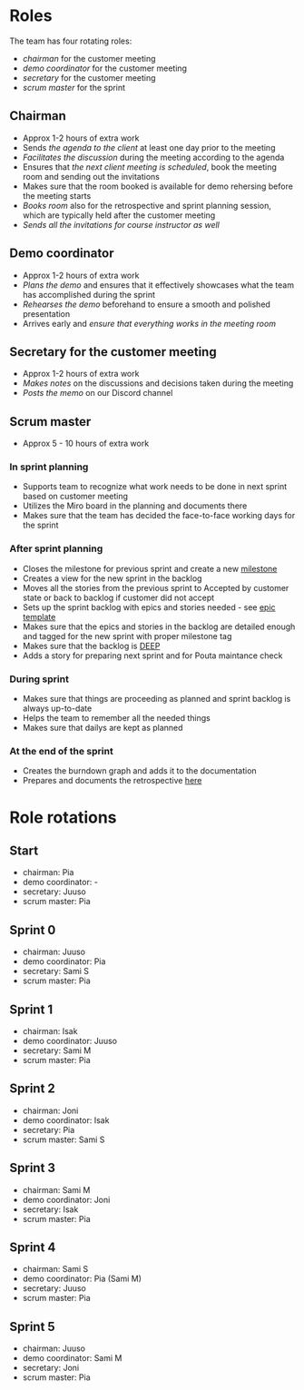 # Roles

The team has four rotating roles:

- *chairman* for the customer meeting
- *demo coordinator* for the customer meeting
- *secretary* for the customer meeting
- *scrum master* for the sprint

## Chairman

- Approx 1-2 hours of extra work
- Sends *the agenda to the client* at least one day prior to the meeting
- *Facilitates the discussion* during the meeting according to the agenda
- Ensures that *the next client meeting is scheduled*, book the meeting room and sending out the invitations
- Makes sure that the room booked is available for demo rehersing before the meeting starts
- *Books room* also for the retrospective and sprint planning session, which are typically held after the customer meeting
- *Sends all the invitations for course instructor as well*

## Demo coordinator

- Approx 1-2 hours of extra work
- *Plans the demo* and ensures that it effectively showcases what the team has accomplished during the sprint
- *Rehearses the demo* beforehand to ensure a smooth and polished presentation 
- Arrives early and *ensure that everything works in the meeting room*

## Secretary for the customer meeting

- Approx 1-2 hours of extra work
- *Makes notes* on the discussions and decisions taken during the meeting 
- *Posts the memo* on our Discord channel

## Scrum master

- Approx 5 - 10 hours of extra work
### In sprint planning

- Supports team to recognize what work needs to be done in next sprint based on customer meeting
- Utilizes the Miro board in the planning and documents there
- Makes sure that the team has decided the face-to-face working days for the sprint

### After sprint planning 

- Closes the milestone for previous sprint and create a new [milestone](https://github.com/HelsinkiUniCollab/WeatherBasedRecommender/milestones)
- Creates a view for the new sprint in the backlog
- Moves all the stories from the previous sprint to Accepted by customer state or back to backlog if customer did not accept
- Sets up the sprint backlog with epics and stories needed - see [epic template](https://github.com/orgs/HelsinkiUniCollab/projects/1/views/4?pane=issue&itemId=29332437)
- Makes sure that the epics and stories in the backlog are detailed enough and tagged for the new sprint with proper milestone tag
- Makes sure that the backlog is [DEEP](https://www.romanpichler.com/blog/make-the-product-backlog-deep/)
- Adds a story for preparing next sprint and for Pouta maintance check

### During sprint

- Makes sure that things are proceeding as planned and sprint backlog is always up-to-date
- Helps the team to remember all the needed things
- Makes sure that dailys are kept as planned

### At the end of the sprint

- Creates the burndown graph and adds it to the documentation
- Prepares and documents the retrospective [here](https://miro.com/app/board/uXjVMHY7v4k=/)
# Role rotations

## Start
- chairman: Pia 
- demo coordinator: -  
- secretary: Juuso 
- scrum master: Pia

## Sprint 0
- chairman: Juuso 
- demo coordinator: Pia
- secretary: Sami S 
- scrum master: Pia

## Sprint 1
- chairman: Isak 
- demo coordinator: Juuso  
- secretary: Sami M 
- scrum master: Pia

## Sprint 2
- chairman: Joni
- demo coordinator: Isak
- secretary: Pia
- scrum master: Sami S

## Sprint 3
- chairman: Sami M
- demo coordinator: Joni
- secretary: Isak
- scrum master: Pia

## Sprint 4
- chairman: Sami S
- demo coordinator: Pia (Sami M)
- secretary: Juuso
- scrum master: Pia

## Sprint 5
- chairman: Juuso 
- demo coordinator: Sami M
- secretary: Joni
- scrum master: Pia
